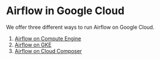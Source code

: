 # Airflow in Google Cloud
We offer three different ways to run Airflow on Google Cloud.

1. [Airflow on Compute Engine](./01_compute_engine)
2. [Airflow on GKE](./02_kubernetes_engine)
3. [Airflow on Cloud Composer](./03_cloud_composer)
